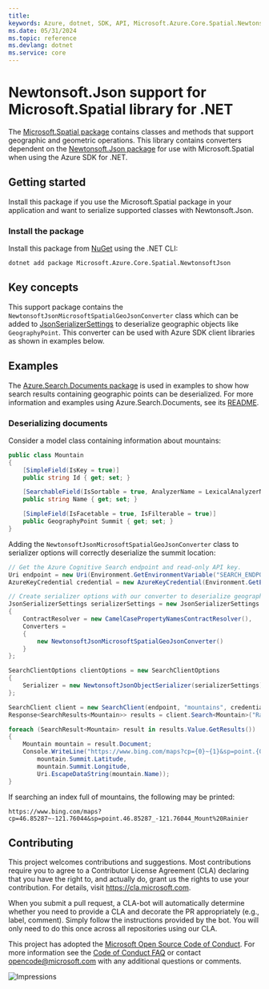 ```yaml
---
title: 
keywords: Azure, dotnet, SDK, API, Microsoft.Azure.Core.Spatial.NewtonsoftJson, core
ms.date: 05/31/2024
ms.topic: reference
ms.devlang: dotnet
ms.service: core
---
```

# Newtonsoft.Json support for Microsoft.Spatial library for .NET

The [Microsoft.Spatial package][microsoft_spatial_package] contains classes and methods that support geographic and geometric operations. This library contains converters dependent on the [Newtonsoft.Json package][newtonsoft_json_package] for use with Microsoft.Spatial when using the Azure SDK for .NET.

## Getting started

Install this package if you use the Microsoft.Spatial package in your application and want to serialize supported classes with Newtonsoft.Json.

### Install the package

Install this package from [NuGet] using the .NET CLI:

```dotnetcli
dotnet add package Microsoft.Azure.Core.Spatial.NewtonsoftJson
```

## Key concepts

This support package contains the `NewtonsoftJsonMicrosoftSpatialGeoJsonConverter` class which can be added to [JsonSerializerSettings] to deserialize geographic objects like `GeographyPoint`. This converter can be used with Azure SDK client libraries as shown in examples below.

## Examples

The [Azure.Search.Documents package][azure_search_documents_package] is used in examples to show how search results containing geographic points can be deserialized. For more information and examples using Azure.Search.Documents, see its [README][azure_search_documents_readme].

### Deserializing documents

Consider a model class containing information about mountains:

```C# Snippet:Microsoft_Azure_Core_Spatial_NewtonsoftJson_Samples_Readme_Model
public class Mountain
{
    [SimpleField(IsKey = true)]
    public string Id { get; set; }

    [SearchableField(IsSortable = true, AnalyzerName = LexicalAnalyzerName.Values.EnLucene)]
    public string Name { get; set; }

    [SimpleField(IsFacetable = true, IsFilterable = true)]
    public GeographyPoint Summit { get; set; }
}
```

Adding the `NewtonsoftJsonMicrosoftSpatialGeoJsonConverter` class to serializer options will correctly deserialize the summit location:

```C# Snippet:Microsoft_Azure_Core_Spatial_NewtonsoftJson_Samples_Readme_SearchSample
// Get the Azure Cognitive Search endpoint and read-only API key.
Uri endpoint = new Uri(Environment.GetEnvironmentVariable("SEARCH_ENDPOINT"));
AzureKeyCredential credential = new AzureKeyCredential(Environment.GetEnvironmentVariable("SEARCH_API_KEY"));

// Create serializer options with our converter to deserialize geographic points.
JsonSerializerSettings serializerSettings = new JsonSerializerSettings
{
    ContractResolver = new CamelCasePropertyNamesContractResolver(),
    Converters =
    {
        new NewtonsoftJsonMicrosoftSpatialGeoJsonConverter()
    }
};

SearchClientOptions clientOptions = new SearchClientOptions
{
    Serializer = new NewtonsoftJsonObjectSerializer(serializerSettings)
};

SearchClient client = new SearchClient(endpoint, "mountains", credential, clientOptions);
Response<SearchResults<Mountain>> results = client.Search<Mountain>("Rainier");

foreach (SearchResult<Mountain> result in results.Value.GetResults())
{
    Mountain mountain = result.Document;
    Console.WriteLine("https://www.bing.com/maps?cp={0}~{1}&sp=point.{0}_{1}_{2}",
        mountain.Summit.Latitude,
        mountain.Summit.Longitude,
        Uri.EscapeDataString(mountain.Name));
}
```

If searching an index full of mountains, the following may be printed:

```text
https://www.bing.com/maps?cp=46.85287~-121.76044&sp=point.46.85287_-121.76044_Mount%20Rainier
```

## Contributing

This project welcomes contributions and suggestions. Most contributions require you to agree to a Contributor License Agreement (CLA) declaring that you have the right to, and actually do, grant us the rights to use your contribution. For details, visit <https://cla.microsoft.com>.

When you submit a pull request, a CLA-bot will automatically determine whether you need to provide a CLA and decorate the PR appropriately (e.g., label, comment). Simply follow the instructions provided by the bot. You will only need to do this once across all repositories using our CLA.

This project has adopted the [Microsoft Open Source Code of Conduct][code_of_conduct]. For more information see the [Code of Conduct FAQ][code_of_conduct_faq] or contact opencode@microsoft.com with any additional questions or comments.

![Impressions](https://azure-sdk-impressions.azurewebsites.net/api/impressions/azure-sdk-for-net%2Fsdk%2Fcore%2FMicrosoft.Azure.Core.NewtonsoftJson%2FREADME.png)

[azure_search_documents_package]: https://www.nuget.org/packages/Azure.Search.Documents/
[azure_search_documents_readme]: https://github.com/Azure/azure-sdk-for-net/blob/main/sdk/search/Azure.Search.Documents/README.md
[code_of_conduct]: https://opensource.microsoft.com/codeofconduct
[code_of_conduct_faq]: https://opensource.microsoft.com/codeofconduct/faq/
[JsonSerializerSettings]: https://www.newtonsoft.com/json/help/html/T_Newtonsoft_Json_JsonSerializerSettings.htm
[microsoft_spatial_package]: https://www.nuget.org/packages/Microsoft.Spatial/
[newtonsoft_json_package]: https://www.nuget.org/packages/Newtonsoft.Json/
[NuGet]: https://www.nuget.org


